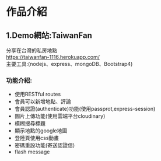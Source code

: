 # 作品介紹

## 1.Demo網站:TaiwanFan 
分享在台灣的私房地點  
https://taiwanfan-1116.herokuapp.com/  
主要工具:(nodejs、express、mongoDB、Bootstrap4)  
### 功能介紹:
* 使用RESTful routes
* 會員可以新增地點、評論
* 會員認證(authenticate)功能(使用passprot,express-session)
* 圖片上傳功能(使用雲端平台cloudinary)
* 模糊搜尋標題
* 顯示地點的google地圖
* 登陸頁使用css動畫
* 密碼重設功能(寄送認證信)
* flash message


